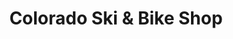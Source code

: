 ---
title: "Colorado Ski & Bike Shop"
url: /west-springfield/colorado-ski-und-bike-shop/
shop: Fahrrad
---